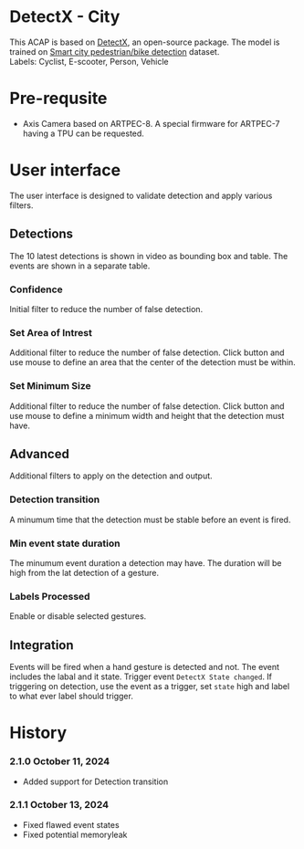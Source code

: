 # DetectX - City

This ACAP is based on [DetectX](https://github.com/pandosme/DetectX), an open-source package.
The model is trained on [Smart city pedestrian/bike detection](https://universe.roboflow.com/simone-bernabe/smart-city-pedestrian-bike-detection/dataset/23) dataset.  
Labels: Cyclist, E-scooter, Person, Vehicle


# Pre-requsite
- Axis Camera based on ARTPEC-8.  A special firmware for ARTPEC-7 having a TPU can be requested.

# User interface
The user interface is designed to validate detection and apply various filters.

## Detections
The 10 latest detections is shown in video as bounding box and table.  The events are shown in a separate table.

### Confidence
Initial filter to reduce the number of false detection. 

### Set Area of Intrest
Additional filter to reduce the number of false detection. Click button and use mouse to define an area that the center of the detection must be within.

### Set Minimum Size
Additional filter to reduce the number of false detection. Click button and use mouse to define a minimum width and height that the detection must have.

## Advanced
Additional filters to apply on the detection and output.

### Detection transition
A minumum time that the detection must be stable before an event is fired.

### Min event state duration
The minumum event duration a detection may have.  The duration will be high from the lat detection of a gesture.

### Labels Processed
Enable or disable selected gestures.

## Integration
Events will be fired when a hand gesture is detected and not.  The event includes the labal and it state.
Trigger event ```DetectX State changed```.  If triggering on detection, use the event as a trigger, set ```state``` high and label to what ever label should trigger.  

# History

### 2.1.0	October 11, 2024
- Added support for Detection transition

### 2.1.1	October 13, 2024
- Fixed flawed event states
- Fixed potential memoryleak
